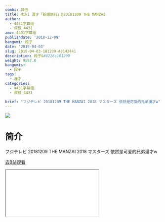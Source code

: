 ```yaml
---
combi: 其他
title: Miki 漫才「新婚旅行」@20181209 THE MANZAI
author:
  - 4431字幕组
  - 叔叔_4431
zmz: 4431字幕组
publishdate: '2018-12-09'
bangumi: 段子
date: '2019-04-03'
slug: 2019-04-03-181209-48142441
description: 段子&#8226;181209
weight: 9597.0
bangumis:
  - 段子
tags:
  - 漫才
categories:
  - 4431字幕组
  - 叔叔_4431

brief: "フジテレビ 20181209 THE MANZAI 2018 マスターズ 依然是可爱的兄弟漫才w"
---
```

![](https://raw.githubusercontent.com/tcgriffith/owaraisite/master/static/tmpimg/EVnqG3T.jpg)
# 简介  
フジテレビ 20181209 THE MANZAI 2018 マスターズ
依然是可爱的兄弟漫才w  

[去B站观看](https://www.bilibili.com/video/av48142441/)
<div class ="resp-container"><iframe class="testiframe" src="//player.bilibili.com/player.html?aid=48142441"", scrolling="no", allowfullscreen="true" > </iframe></div> 
